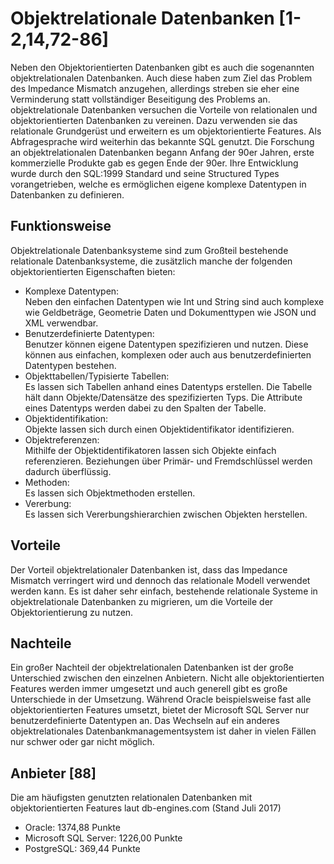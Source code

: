 # Objektrelationale Datenbanken [1-2,14,72-86]
Neben den Objektorientierten Datenbanken gibt es auch die sogenannten objektrelationalen Datenbanken. Auch diese haben zum Ziel das Problem des Impedance Mismatch anzugehen, allerdings streben sie eher eine Verminderung statt vollständiger Beseitigung des Problems an. objektrelationale Datenbanken versuchen die Vorteile von relationalen und objektorientierten Datenbanken zu vereinen. Dazu verwenden sie das relationale Grundgerüst und erweitern es um objektorientierte Features. Als Abfragesprache wird weiterhin das bekannte SQL genutzt. Die Forschung an objektrelationalen Datenbanken begann Anfang der 90er Jahren, erste kommerzielle Produkte gab es gegen Ende der 90er. Ihre Entwicklung wurde durch den SQL:1999 Standard und seine Structured Types vorangetrieben, welche es ermöglichen eigene komplexe Datentypen in Datenbanken zu definieren. 

## Funktionsweise
Objektrelationale Datenbanksysteme sind zum Großteil bestehende relationale Datenbanksysteme, die zusätzlich manche der folgenden objektorientierten Eigenschaften bieten:

* Komplexe Datentypen:  
Neben den einfachen Datentypen wie Int und String sind auch komplexe wie Geldbeträge, Geometrie Daten und Dokumenttypen wie JSON und XML verwendbar.
* Benutzerdefinierte Datentypen:  
Benutzer können eigene Datentypen spezifizieren und nutzen. Diese können aus einfachen, komplexen oder auch aus benutzerdefinierten Datentypen bestehen.
* Objekttabellen/Typisierte Tabellen:  
Es lassen sich Tabellen anhand eines Datentyps erstellen. Die Tabelle hält dann Objekte/Datensätze des spezifizierten Typs. Die Attribute eines Datentyps werden dabei zu den Spalten der Tabelle.
* Objektidentifikation:  
Objekte lassen sich durch einen Objektidentifikator identifizieren. 
* Objektreferenzen:  
Mithilfe der Objektidentifikatoren lassen sich Objekte einfach referenzieren. Beziehungen über Primär- und Fremdschlüssel werden dadurch überflüssig. 
* Methoden:  
Es lassen sich Objektmethoden erstellen.
* Vererbung:  
Es lassen sich Vererbungshierarchien zwischen Objekten herstellen.

## Vorteile
Der Vorteil objektrelationaler Datenbanken ist, dass das Impedance Mismatch verringert wird und dennoch das relationale Modell verwendet werden kann. Es ist daher sehr einfach, bestehende relationale Systeme in objektrelationale Datenbanken zu migrieren, um die Vorteile der Objektorientierung zu nutzen.

## Nachteile
Ein großer Nachteil der objektrelationalen Datenbanken ist der große Unterschied zwischen den einzelnen Anbietern. Nicht alle objektorientierten Features werden immer umgesetzt und auch generell gibt es große Unterschiede in der Umsetzung. Während Oracle beispielsweise fast alle objektorientierten Features umsetzt, bietet der Microsoft SQL Server nur benutzerdefinierte Datentypen an. Das Wechseln auf ein anderes objektrelationales Datenbankmanagementsystem ist daher in vielen Fällen nur schwer oder gar nicht möglich.

## Anbieter [88]
Die am häufigsten genutzten relationalen Datenbanken mit objektorientierten Features laut db-engines.com (Stand Juli 2017)

* Oracle: 1374,88 Punkte
* Microsoft SQL Server: 1226,00 Punkte 
* PostgreSQL: 369,44 Punkte